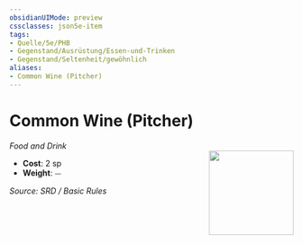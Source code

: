 ```yaml
---
obsidianUIMode: preview
cssclasses: json5e-item
tags:
- Quelle/5e/PHB
- Gegenstand/Ausrüstung/Essen-und-Trinken
- Gegenstand/Seltenheit/gewöhnlich
aliases:
- Common Wine (Pitcher)
---
```

# Common Wine (Pitcher)
*Food and Drink*  
<img src="Symbolik/Gegenstände.webp" align="right" width="150">

- **Cost**: 2 sp
- **Weight**: ⏤

*Source: SRD / Basic Rules*